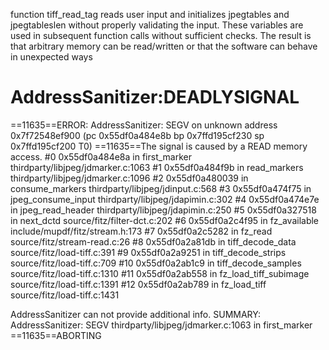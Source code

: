 function tiff_read_tag reads user input and initializes jpegtables and jpegtableslen without properly validating the input.
These variables are used in subsequent function calls without sufficient checks.
The result is that arbitrary memory can be read/written or that the software can  behave in unexpected ways

AddressSanitizer:DEADLYSIGNAL
=================================================================
==11635==ERROR: AddressSanitizer: SEGV on unknown address 0x7f72548ef900 (pc 0x55df0a484e8b bp 0x7ffd195cf230 sp 0x7ffd195cf200 T0)
==11635==The signal is caused by a READ memory access.
    #0 0x55df0a484e8a in first_marker thirdparty/libjpeg/jdmarker.c:1063
    #1 0x55df0a484f9b in read_markers thirdparty/libjpeg/jdmarker.c:1096
    #2 0x55df0a480039 in consume_markers thirdparty/libjpeg/jdinput.c:568
    #3 0x55df0a474f75 in jpeg_consume_input thirdparty/libjpeg/jdapimin.c:302
    #4 0x55df0a474e7e in jpeg_read_header thirdparty/libjpeg/jdapimin.c:250
    #5 0x55df0a327518 in next_dctd source/fitz/filter-dct.c:202
    #6 0x55df0a2c4f95 in fz_available include/mupdf/fitz/stream.h:173
    #7 0x55df0a2c5282 in fz_read source/fitz/stream-read.c:26
    #8 0x55df0a2a81db in tiff_decode_data source/fitz/load-tiff.c:391
    #9 0x55df0a2a9251 in tiff_decode_strips source/fitz/load-tiff.c:709
    #10 0x55df0a2ab1c9 in tiff_decode_samples source/fitz/load-tiff.c:1310
    #11 0x55df0a2ab558 in fz_load_tiff_subimage source/fitz/load-tiff.c:1391
    #12 0x55df0a2ab789 in fz_load_tiff source/fitz/load-tiff.c:1431

AddressSanitizer can not provide additional info.
SUMMARY: AddressSanitizer: SEGV thirdparty/libjpeg/jdmarker.c:1063 in first_marker
==11635==ABORTING
